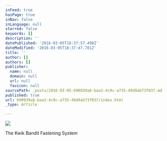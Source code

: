 ```yaml
---
inFeed: true
hasPage: true
inNav: false
inLanguage: null
starred: false
keywords: []
description: ''
datePublished: '2016-03-05T18:37:57.498Z'
dateModified: '2016-03-05T18:37:47.781Z'
title: ''
author: []
authors: []
publisher:
  name: null
  domain: null
  url: null
  favicon: null
sourcePath: _posts/2016-03-05-690939a6-baa2-4c9c-a735-49d9ab73f037.md
published: true
url: 690939a6-baa2-4c9c-a735-49d9ab73f037/index.html
_type: Article

---
```

![](https://the-grid-user-content.s3-us-west-2.amazonaws.com/16e28d96-2cc6-4fff-83b5-51b360ba1008.jpg)

The Kwik Bandit Fastening System